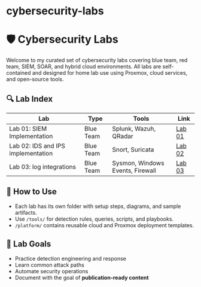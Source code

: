 # cybersecurity-labs
# 🛡️ Cybersecurity Labs

Welcome to my curated set of cybersecurity labs covering blue team, red team, SIEM, SOAR, and hybrid cloud environments. All labs are self-contained and designed for home lab use using Proxmox, cloud services, and open-source tools.

## 🔍 Lab Index

| Lab | Type | Tools | Link |
|-----|------|-------|------|
| Lab 01: SIEM Implementation | Blue Team | Splunk, Wazuh, QRadar | [Lab 01](./labs/lab-01-SIEM-implementation) |
| Lab 02: IDS and IPS implementation | Blue Team | Snort, Suricata | [Lab 02](./labs/lab-02-IDS-IPS-implementation) |
| Lab 03: log integrations | Blue Team | Sysmon, Windows Events, Firewall | [Lab 03](./labs/lab-03-log-integration) |

## 📖 How to Use
- Each lab has its own folder with setup steps, diagrams, and sample artifacts.
- Use `/tools/` for detection rules, queries, scripts, and playbooks.
- `/platform/` contains reusable cloud and Proxmox deployment templates.

## 🧠 Lab Goals
- Practice detection engineering and response
- Learn common attack paths
- Automate security operations
- Document with the goal of **publication-ready content**


